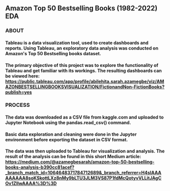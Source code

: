 ## Amazon Top 50 Bestselling Books (1982-2022) EDA
### ABOUT
#### Tableau is a data visualization tool, used to create dashboards and reports. Using Tableau, an exploratory data analysis was conducted on Amazon's Top 50 Bestselling books dataset. 
#### The primary objective of this project was to explore the functionality of Tableau and get familiar with its workings. The resulting dashboards can be viewed here: https://public.tableau.com/app/profile/abilehita.sarah.azamegbe/viz/AMAZONBESTSELLINGBOOKSVISUALIZATION/FictionandNon-FictionBooks?publish=yes
### PROCESS
#### The data was downloaded as a CSV file from kaggle.com and uploaded to Jupyter Notebook using the pandas.read_csv() command.
#### Basic data exploration and cleaning were done in the Jupyter environment before exporting the dataset in CSV format.
#### The data was then uploaded to Tableau for visualization and analysis. The result of the analysis can be found in this short Medium article: https://medium.com/@azamegbesarah/amazon-top-50-bestselling-books-analysis-b390cc81acef?_branch_match_id=1064648371784712689&_branch_referrer=H4sIAAAAAAAAA8soKSkottLXz8nMy9bLTU3JLM3VS87P1fdMcQotyvVLLitJAgCOv1ZlIwAAAA%3D%3D
